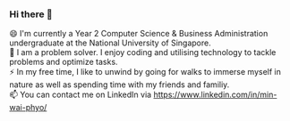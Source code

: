 ### Hi there 👋

<!--
**minwaiphyo/minwaiphyo** is a ✨ _special_ ✨ repository because its `README.md` (this file) appears on your GitHub profile.

Here are some ideas to get you started:

- 🔭 I’m currently working on ...
- 🌱 I’m currently learning ...
- 👯 I’m looking to collaborate on ...
- 🤔 I’m looking for help with ...
- 💬 Ask me about ...
- 📫 How to reach me: ...
- 😄 Pronouns: ...
- ⚡ Fun fact: ...
-->

😄 I'm currently a Year 2 Computer Science & Business Administration undergraduate at the National University of Singapore.\
🌱 I am a problem solver. I enjoy coding and utilising technology to tackle problems and optimize tasks.\
⚡ In my free time, I like to unwind by going for walks to immerse myself in nature as well as spending time with my friends and familiy.\
📫 You can contact me on LinkedIn via https://www.linkedin.com/in/min-wai-phyo/


